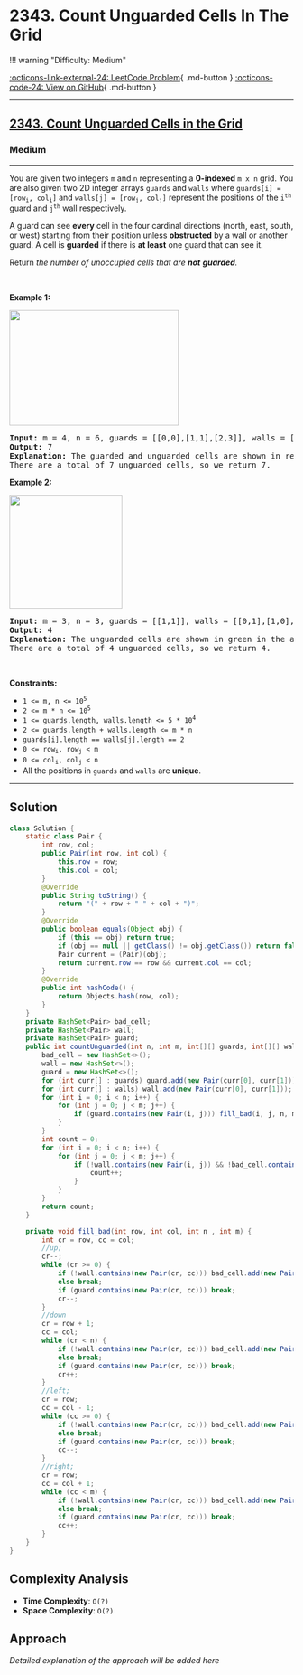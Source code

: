 # 2343. Count Unguarded Cells In The Grid

!!! warning "Difficulty: Medium"

[:octicons-link-external-24: LeetCode Problem](https://leetcode.com/problems/count-unguarded-cells-in-the-grid/){ .md-button }
[:octicons-code-24: View on GitHub](https://github.com/RAJ8664/Leetcode/tree/master/2343-count-unguarded-cells-in-the-grid){ .md-button }

---

<h2><a href="https://leetcode.com/problems/count-unguarded-cells-in-the-grid">2343. Count Unguarded Cells in the Grid</a></h2><h3>Medium</h3><hr><p>You are given two integers <code>m</code> and <code>n</code> representing a <strong>0-indexed</strong> <code>m x n</code> grid. You are also given two 2D integer arrays <code>guards</code> and <code>walls</code> where <code>guards[i] = [row<sub>i</sub>, col<sub>i</sub>]</code> and <code>walls[j] = [row<sub>j</sub>, col<sub>j</sub>]</code> represent the positions of the <code>i<sup>th</sup></code> guard and <code>j<sup>th</sup></code> wall respectively.</p>

<p>A guard can see <b>every</b> cell in the four cardinal directions (north, east, south, or west) starting from their position unless <strong>obstructed</strong> by a wall or another guard. A cell is <strong>guarded</strong> if there is <strong>at least</strong> one guard that can see it.</p>

<p>Return<em> the number of unoccupied cells that are <strong>not</strong> <strong>guarded</strong>.</em></p>

<p>&nbsp;</p>
<p><strong class="example">Example 1:</strong></p>
<img alt="" src="https://assets.leetcode.com/uploads/2022/03/10/example1drawio2.png" style="width: 300px; height: 204px;" />
<pre>
<strong>Input:</strong> m = 4, n = 6, guards = [[0,0],[1,1],[2,3]], walls = [[0,1],[2,2],[1,4]]
<strong>Output:</strong> 7
<strong>Explanation:</strong> The guarded and unguarded cells are shown in red and green respectively in the above diagram.
There are a total of 7 unguarded cells, so we return 7.
</pre>

<p><strong class="example">Example 2:</strong></p>
<img alt="" src="https://assets.leetcode.com/uploads/2022/03/10/example2drawio.png" style="width: 200px; height: 201px;" />
<pre>
<strong>Input:</strong> m = 3, n = 3, guards = [[1,1]], walls = [[0,1],[1,0],[2,1],[1,2]]
<strong>Output:</strong> 4
<strong>Explanation:</strong> The unguarded cells are shown in green in the above diagram.
There are a total of 4 unguarded cells, so we return 4.
</pre>

<p>&nbsp;</p>
<p><strong>Constraints:</strong></p>

<ul>
	<li><code>1 &lt;= m, n &lt;= 10<sup>5</sup></code></li>
	<li><code>2 &lt;= m * n &lt;= 10<sup>5</sup></code></li>
	<li><code>1 &lt;= guards.length, walls.length &lt;= 5 * 10<sup>4</sup></code></li>
	<li><code>2 &lt;= guards.length + walls.length &lt;= m * n</code></li>
	<li><code>guards[i].length == walls[j].length == 2</code></li>
	<li><code>0 &lt;= row<sub>i</sub>, row<sub>j</sub> &lt; m</code></li>
	<li><code>0 &lt;= col<sub>i</sub>, col<sub>j</sub> &lt; n</code></li>
	<li>All the positions in <code>guards</code> and <code>walls</code> are <strong>unique</strong>.</li>
</ul>


---

## Solution

```java
class Solution {
    static class Pair {
        int row, col;
        public Pair(int row, int col) {
            this.row = row;
            this.col = col;
        }
        @Override
        public String toString() {
            return "(" + row + " " + col + ")";
        }
        @Override
        public boolean equals(Object obj) {
            if (this == obj) return true;
            if (obj == null || getClass() != obj.getClass()) return false;
            Pair current = (Pair)(obj);
            return current.row == row && current.col == col;
        }
        @Override
        public int hashCode() {
            return Objects.hash(row, col);
        }
    }
    private HashSet<Pair> bad_cell;
    private HashSet<Pair> wall;
    private HashSet<Pair> guard;
    public int countUnguarded(int n, int m, int[][] guards, int[][] walls) {
        bad_cell = new HashSet<>();
        wall = new HashSet<>();
        guard = new HashSet<>();
        for (int curr[] : guards) guard.add(new Pair(curr[0], curr[1]));
        for (int curr[] : walls) wall.add(new Pair(curr[0], curr[1]));
        for (int i = 0; i < n; i++) {
            for (int j = 0; j < m; j++) {
                if (guard.contains(new Pair(i, j))) fill_bad(i, j, n, m);
            }
        }       
        int count = 0;
        for (int i = 0; i < n; i++) {
            for (int j = 0; j < m; j++) {
                if (!wall.contains(new Pair(i, j)) && !bad_cell.contains(new Pair(i, j)) && !guard.contains(new Pair(i, j))) {
                    count++;
                }
            }
        } 
        return count;
    }

    private void fill_bad(int row, int col, int n , int m) {
        int cr = row, cc = col;
        //up;
        cr--;
        while (cr >= 0) {
            if (!wall.contains(new Pair(cr, cc))) bad_cell.add(new Pair(cr, cc));
            else break;
            if (guard.contains(new Pair(cr, cc))) break;
            cr--;
        }
        //down
        cr = row + 1;
        cc = col;
        while (cr < n) {
            if (!wall.contains(new Pair(cr, cc))) bad_cell.add(new Pair(cr, cc));
            else break;
            if (guard.contains(new Pair(cr, cc))) break;
            cr++;
        }
        //left;
        cr = row;
        cc = col - 1;
        while (cc >= 0) {
            if (!wall.contains(new Pair(cr, cc))) bad_cell.add(new Pair(cr, cc));
            else break;
            if (guard.contains(new Pair(cr, cc))) break;
            cc--;
        }
        //right;
        cr = row;
        cc = col + 1;
        while (cc < m) {
            if (!wall.contains(new Pair(cr, cc))) bad_cell.add(new Pair(cr, cc));
            else break;
            if (guard.contains(new Pair(cr, cc))) break;
            cc++;
        }
    }
}
```

## Complexity Analysis

- **Time Complexity**: `O(?)`
- **Space Complexity**: `O(?)`

## Approach

*Detailed explanation of the approach will be added here*

